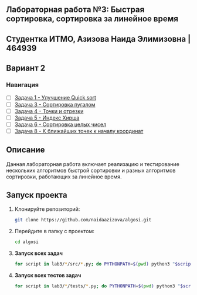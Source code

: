 ## Лабораторная работа №3: Быстрая сортировка, сортировка за линейное время

## Студентка ИТМО, Азизова Наида Элимизовна | 464939

## Вариант 2

### Навигация
- [ ] [Задача 1 - Улучшение Quick sort ](task1)
- [ ] [Задача 3 - Сортировка пугалом ](task3)
- [ ] [Задача 4 - Точки и отрезки ](task4)
- [ ] [Задача 5 - Индекс Хирша ](task5)
- [ ] [Задача 6 - Сортировка целых чисел ](task6)
- [ ] [Задача 8 - K ближайших точек к началу координат ](task8)

## Описание
Данная лабораторная работа включает реализацию и тестирование нескольких алгоритмов быстрой сортировки и разных алгоритмов сортировки, работающих за линейное время.

## Запуск проекта

1. Клонируйте репозиторий:
   ```bash
   git clone https://github.com/naidaazizova/algosi.git
   ```
2. Перейдите в папку с проектом:
   ```bash
   cd algosi
   ```
3. **Запуск всех задач**

   ```bash
   for script in lab3/*/src/*.py; do PYTHONPATH=$(pwd) python3 "$script"; done
   ```

4. **Запуск всех тестов задач**

   ```bash
   for script in lab3/*/tests/*.py; do PYTHONPATH=$(pwd) python3 "$script"; done
   ```